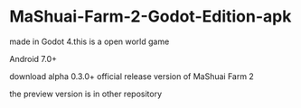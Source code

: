 # MaShuai-Farm-2-Godot-Edition-apk
made in Godot 4.this is a open world game 

Android 7.0+

download alpha 0.3.0+ official release version of MaShuai Farm 2

the preview version is in other repository
